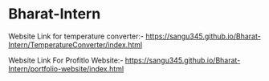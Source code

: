 # Bharat-Intern

Website Link for temperature converter:- https://sangu345.github.io/Bharat-Intern/TemperatureConverter/index.html

Website Link For Profitlo Website:- https://sangu345.github.io/Bharat-Intern/portfolio-website/index.html
